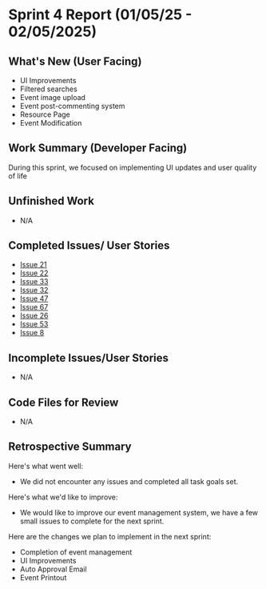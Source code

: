 # Sprint 4 Report (01/05/25 - 02/05/2025)

## What's New (User Facing)
* UI Improvements
* Filtered searches
* Event image upload
* Event post-commenting system
* Resource Page
* Event Modification

## Work Summary (Developer Facing)
During this sprint, we focused on implementing UI updates and user quality of life

## Unfinished Work
- N/A

## Completed Issues/ User Stories
* [Issue 21](https://github.com/mmanning95/ACME26WCV-Cpts421/issues/21)
* [Issue 22](https://github.com/mmanning95/ACME26WCV-Cpts421/issues/22)
* [Issue 33](https://github.com/mmanning95/ACME26WCV-Cpts421/issues/33)
* [Issue 32](https://github.com/mmanning95/ACME26WCV-Cpts421/issues/32)
* [Issue 47](https://github.com/mmanning95/ACME26WCV-Cpts421/issues/47)
* [Issue 67](https://github.com/mmanning95/ACME26WCV-Cpts421/issues/67)
* [Issue 26](https://github.com/mmanning95/ACME26WCV-Cpts421/issues/26)
* [Issue 53](https://github.com/mmanning95/ACME26WCV-Cpts421/issues/53)
* [Issue 8](https://github.com/mmanning95/ACME26WCV-Cpts421/issues/8)


 ## Incomplete Issues/User Stories
- N/A


## Code Files for Review
- N/A

## Retrospective Summary
Here's what went well:
* We did not encounter any issues and completed all task goals set.
 
Here's what we'd like to improve:
* We would like to improve our event management system, we have a few small issues to complete for the next sprint.
  
Here are the changes we plan to implement in the next sprint:
* Completion of event management
* UI Improvements
* Auto Approval Email
* Event Printout

